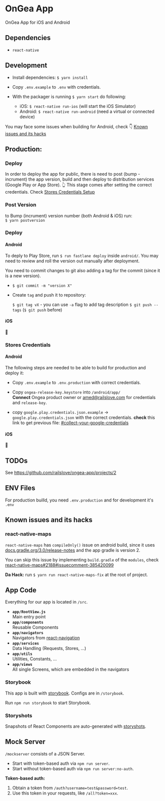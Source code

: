 # OnGea App
OnGea App for iOS and Android

## Dependencies

- `react-native`

## Development

- Install dependencies: `$ yarn install`

- Copy `.env.example` to `.env` with credentials.

- With the packager is running `$ yarn start` do following:

  - iOS: `$ react-native run-ios` (will start the iOS Simulator)
  - Android: `$ react-native run-android` (need a virtual or connected device)


You may face some issues when building for Android, check :point_down: [Known issues and its hacks](#known-issues-and-its-hacks)

## Production:

### Deploy

In order to deploy the app for public, there is need to post (bump - incrument) the app version, build and then deploy to distribution services (Google Play or App Store).
:point_up_2: This stage comes after setting the correct credentials. Check [Stores Credentials Setup](#stores-credentials-setup)

### Post Version
to Bump (incrument) version number (both Android & iOS) run:  
`$ yarn postversion`

### Deploy

#### Android

To deply to Play Store, run `$ run fastlane deploy` inside `android/`.
You may need to review and roll the version out manually after deployment.



You need to commit changes to git also adding a tag for the commit (since it is a new version).

- `$ git commit -m "version X"`  

- Create `tag` and push it to repository:

  `$ git tag vX` - you can use `-a` flag to add tag description
  `$ git push --tags` (`$ git push` before)

#### iOS

:see_no_evil:

### Stores Credentials

#### Android
The following steps are needed to be able to build for production and deploy it:

- Copy `.env.example` to `.env.production` with correct credentials.

- Copy `ongea-release-key.keystore` into `/android/app/`  
  **Connect** Ongea product owner or amed@railslove.com for credentials and `release-key`.

- copy `google.play.credentials.json.example` -> `google.play.credentials.json` with the correct credentials.
  **check** this link to get previous file: [#collect-your-google-credentials](https://docs.fastlane.tools/getting-started/android/setup/#collect-your-google-credentials)

#### iOS

:see_no_evil:

## TODOs

See https://github.com/railslove/ongea-app/projects/2

## ENV Files
For production builld, you need `.env.production` and for development it's `.env`

## Known issues and its hacks

### react-native-maps
`react-native-maps` has `compileOnly()` issue on android build, since it uses [docs.gradle.org/3.0/release-notes](https://docs.gradle.org/3.0/release-notes.html) and the app gradle is version 2.

You can skip this issue by implementing `build.gradle` of the `modules`, check [react-native-maps#2188#issuecomment-385420099](https://github.com/react-community/react-native-maps/issues/2188#issuecomment-385420099)

**Da Hack:**
run `$ yarn run react-native-maps-fix` at the root of project.


## App Code

Everything for our app is located in `/src`.

- **`app/RootView.js`**  
  Main entry point
- **`app/components`**  
  Reusable Components
- **`app/navigators`**  
  Navigators from [react-navigation](http://reactnavigation.org/)
- **`app/services`**  
  Data Handling (Requests, Stores, ...)
- **`app/utils`**  
  Utilities, Constants, ...
- **`app/views`**  
  All single Screens, which are embedded in the navigators

### Storybook

This app is built with [storybook](https://github.com/storybooks/react-storybook). Configs are in `/storybook`.

Run `npm run storybook` to start Storybook.

### Storyshots

Snapshots of React Components are auto-generated with [storyshots](https://github.com/storybooks/storyshots).

## Mock Server

`/mockserver` consists of a JSON Server.

- Start with token-based auth via `npm run server`.
- Start without token-based auth via `npm run server:no-auth`.

**Token-based auth:**  
1. Obtain a token from `/auth?username=test&password=test`.
2. Use this token in your requests, like `/all?token=xxx`.
